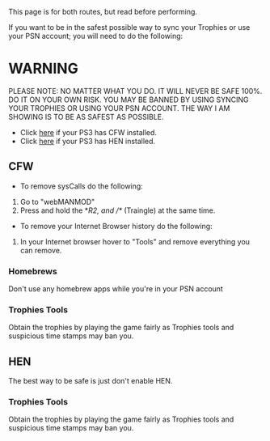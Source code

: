 This page is for both routes, but read before performing.

If you want to be in the safest possible way to sync your Trophies or use your PSN account; you will need to do the following:

# WARNING

PLEASE NOTE: NO MATTER WHAT YOU DO. IT WILL NEVER BE SAFE 100%. DO IT ON YOUR OWN RISK. YOU MAY BE BANNED BY USING SYNCING YOUR TROPHIES OR USING YOUR PSN ACCOUNT. THE WAY I AM SHOWING IS TO BE AS SAFEST AS POSSIBLE.

- Click [here](#cfw) if your PS3 has CFW installed.
- Click [here](#hen) if your PS3 has HEN installed.

## CFW

- To remove sysCalls do the following:

1. Go to "webMANMOD"
2. Press and hold the **R2, and /\** (Traingle) at the same time.

- To remove your Internet Browser history do the following:

1. In your Internet browser hover to "Tools" and remove everything you can remove.

### Homebrews

Don't use any homebrew apps while you're in your PSN account

### Trophies Tools

Obtain the trophies by playing the game fairly as Trophies tools and suspicious time stamps may ban you.

## HEN

The best way to be safe is just don't enable HEN.

### Trophies Tools

Obtain the trophies by playing the game fairly as Trophies tools and suspicious time stamps may ban you.